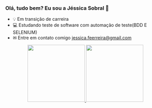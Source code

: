 ### Olá, tudo bem? Eu sou a Jéssica Sobral 👋

- 💡 Em transição de carreira
- 💻 Estudando teste de software com automação de teste(BDD E SELENIUM) 
- ✉ Entre em contato comigo jessica.feerreira@gmail.com

<div align="center">
  <a href="https://github.com/JessicaSoobral">
  <img height="180em" src="https://github-readme-stats.vercel.app/api?username=JessicaSoobral&show_icons=true&theme=buefy&include_all_commits=true&count_private=true"/>
  <img height="180em" src="https://github-readme-stats.vercel.app/api/top-langs/?username=JessicaSoobral&layout=compact&langs_count=7&theme=buefy"/>
</div>

